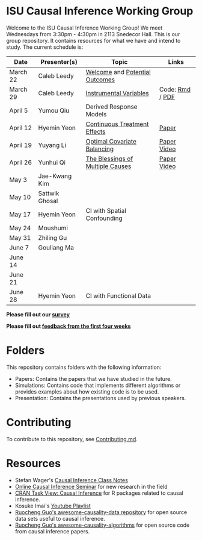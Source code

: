 
# ISU Causal Inference Working Group

Welcome to the ISU Causal Inference Working Group! We meet Wednesdays from
3:30pm - 4:30pm in 2113 Snedecor Hall. This is our group repository. It
contains resources for what we have and intend to study. The current schedule
is:

| Date     | Presenter(s)   | Topic                                                                                                | Links                                                                                                     |
| -----    | ----------     | ------                                                                                               | ----                                                                                                      |
| March 22 | Caleb Leedy    | [Welcome](Presentations/welcome_032223.pdf) and [Potential Outcomes](Presentations/intro_032223.pdf) |                                                                                                           |
| March 29 | Caleb Leedy    | [Instrumental Variables](Presentations/iv.pdf)                                                       | Code: [Rmd](Simulations/est_ate_iv.Rmd) / [PDF](Simulations/est_ate_iv.pdf)                               |
| April 5  | Yumou Qiu      | Derived Response Models                                                                              |                                                                                                           |
| April 12 | Hyemin Yeon    | [Continuous Treatment Effects](Presentations/CIWG_20230412_HyeminYeon_ContTrt.pdf)                   | [Paper](https://tinyurl.com/mdxy5nu9)                                                                     |
| April 19 | Yuyang Li      | [Optimal Covariate Balancing](Presentations/Optimal_Covariate_Balancing_0419.pdf)                    | [Paper](https://tinyurl.com/3dtxcw6y) [Video](https://iastate.box.com/s/3gzqp844hxwwteogwnub1tfuv6dx7jb6) |
| April 26 | Yunhui Qi      | [The Blessings of Multiple Causes](Presentations/Blessing_Challenges_MultiCause_0426.pdf)            | [Paper](https://tinyurl.com/4szac96n) [Video](https://iastate.box.com/s/nlkn8eln0m8achyp3md3uw18z7p7ekbf) |
| May 3    | Jae-Kwang Kim  |                                                                                                      |                                                                                                           |
| May 10   | Sattwik Ghosal |                                                                                                      |                                                                                                           |
| May 17   | Hyemin Yeon    | CI with Spatial Confounding                                                                          |                                                                                                           |
| May 24   | Moushumi       |                                                                                                      |                                                                                                           |
| May 31   | Zhiling Gu     |                                                                                                      |                                                                                                           |
| June 7   | Gouliang Ma    |                                                                                                      |                                                                                                           |
| June 14  |                |                                                                                                      |                                                                                                           |
| June 21  |                |                                                                                                      |                                                                                                           |
| June 28  | Hyemin Yeon    | CI with Functional Data                                                                              |                                                                                                           |


**Please fill out our [survey](https://forms.gle/Bc3gPvWuRnTWU2gy5)**

**Please fill out [feedback from the first four weeks](https://forms.gle/VKYz4b6n3YHbk7i76)**

# Folders

This repository contains folders with the following information:

* Papers: Contains the papers that we have studied in the future.
* Simulations: Contains code that implements different algorithms or provides
  examples about how existing code is to be used.
* Presentation: Contains the presentations used by previous speakers.

# Contributing

To contribute to this repository, see [Contributing.md](Contributing.md).

# Resources

* Stefan Wager's [Causal Inference Class
  Notes](https://web.stanford.edu/~swager/stats361.pdf)
* [Online Causal Inference Seminar](https://sites.google.com/view/ocis/home)
  for new research in the field
* [CRAN Task View: Causal
  Inference](https://cran.r-project.org/web/views/CausalInference.html) for R
  packages related to causal inference.
* Kosuke Imai's [Youtube Playlist](https://www.youtube.com/@imaikosuke)
* [Ruocheng Guo's awesome-causality-data
  repository](https://github.com/rguo12/awesome-causality-data) for open source
  data sets useful to causal inference.
* [Ruocheng Guo's
  awesome-causality-algorithms](https://github.com/rguo12/awesome-causality-algorithms)
  for open source code from causal inference papers.
